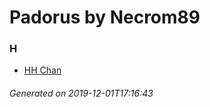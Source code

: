 # Padorus by Necrom89

### H
* [HH Chan](https://github.com/shadow578/Project-Padoru/blob/master/table-of-contents/characters/HHChan.md)

###### Generated on 2019-12-01T17:16:43
